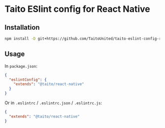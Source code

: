 # Taito ESlint config for React Native

## Installation

```sh
npm install -D git+https://github.com/TaitoUnited/taito-eslint-config-react-native.git
```

## Usage

In `package.json`:

```json
{
  "eslintConfig": {
    "extends": "@taito/react-native"
  }
}
```

Or in `.eslintrc` / `.eslintrc.json` / `.eslintrc.js`:

```json
{
  "extends": "@taito/react-native"
}
```
